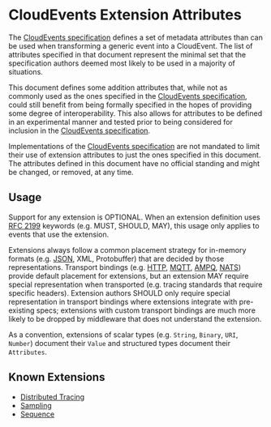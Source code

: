 # CloudEvents Extension Attributes

The [CloudEvents specification](spec.md) defines a set of metadata attributes
than can be used when transforming a generic event into a CloudEvent.
The list of attributes specified in that document represent the minimal set
that the specification authors deemed most likely to be used in a majority of
situations.

This document defines some addition attributes that, while not as commonly
used as the ones specified in the [CloudEvents specification](spec.md),
could still benefit from being formally specified in the hopes of providing
some degree of interoperability. This also allows for attributes to be
defined in an experimental manner and tested prior to being considered for
inclusion in the [CloudEvents specification](spec.md).

Implementations of the [CloudEvents specification](spec.md) are not mandated
to limit their use of extension attributes to just the ones specified in
this document. The attributes defined in this document have no official
standing and might be changed, or removed, at any time.

## Usage

Support for any extension is OPTIONAL. When an extension definition uses 
[RFC 2199](https://www.ietf.org/rfc/rfc2119.txt) keywords (e.g. MUST,
SHOULD, MAY), this usage only applies to events that use the extension.

Extensions always follow a common placement strategy for in-memory
formats (e.g. [JSON](json-format.md), XML, Protobuffer) that are
decided by those representations. Transport bindings (e.g.
[HTTP](http-transport-binding.md), [MQTT](mqtt-transport-binding.md),
[AMPQ](amqp-transport-binding.md), [NATS](nats-transport-binding.md)) provide
default placement for extensions, but an extension MAY require special
representation when transported (e.g. tracing standards that require
specific headers). Extension authors SHOULD only require special
representation in transport bindings where extensions integrate with
pre-existing specs; extensions with custom transport bindings are much
more likely to be dropped by middleware that does not understand the
extension.

As a convention, extensions of scalar types (e.g. `String`, `Binary`, `URI`,
`Number`) document their `Value` and structured types document their 
`Attributes`.

## Known Extensions

* [Distributed Tracing](extensions/distributed-tracing.md)
* [Sampling](extensions/sampled-rate.md)
* [Sequence](extensions/sequence.md)
